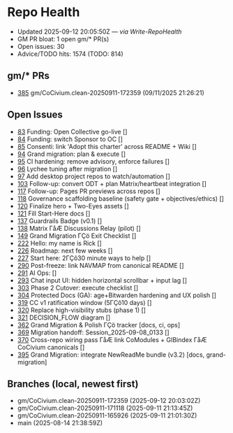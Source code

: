 # Repo Health

- Updated 2025-09-12 20:05:50Z — _via Write-RepoHealth_
- GM PR bloat: 1 open gm/* PR(s)
- Open issues: 30
- Advice/TODO hits: 1574 (TODO: 814)

## gm/* PRs
- [385](https://github.com/rickballard/CoCivium/pull/385) gm/CoCivium.clean-20250911-172359 (09/11/2025 21:26:21)

## Open Issues
- [83](https://github.com/rickballard/CoCivium/issues/83) Funding: Open Collective go-live []
- [84](https://github.com/rickballard/CoCivium/issues/84) Funding: switch Sponsor to OC []
- [85](https://github.com/rickballard/CoCivium/issues/85) Consenti: link 'Adopt this charter' across README + Wiki []
- [94](https://github.com/rickballard/CoCivium/issues/94) Grand migration: plan & execute []
- [95](https://github.com/rickballard/CoCivium/issues/95) CI hardening: remove advisory, enforce failures []
- [96](https://github.com/rickballard/CoCivium/issues/96) Lychee tuning after migration []
- [97](https://github.com/rickballard/CoCivium/issues/97) Add desktop project repos to watch/automation []
- [103](https://github.com/rickballard/CoCivium/issues/103) Follow-up: convert ODT + plan Matrix/heartbeat integration []
- [117](https://github.com/rickballard/CoCivium/issues/117) Follow-up: Pages PR previews across repos []
- [118](https://github.com/rickballard/CoCivium/issues/118) Governance scaffolding baseline (safety gate + objectives/ethics) []
- [120](https://github.com/rickballard/CoCivium/issues/120) Finalize hero + Two-Eyes assets []
- [121](https://github.com/rickballard/CoCivium/issues/121) Fill Start-Here docs []
- [137](https://github.com/rickballard/CoCivium/issues/137) Guardrails Badge (v0.1) []
- [138](https://github.com/rickballard/CoCivium/issues/138) Matrix ΓåÆ Discussions Relay (pilot) []
- [149](https://github.com/rickballard/CoCivium/issues/149) Grand Migration ΓÇö Exit Checklist []
- [222](https://github.com/rickballard/CoCivium/issues/222) Hello: my name is Rick []
- [226](https://github.com/rickballard/CoCivium/issues/226) Roadmap: next few weeks []
- [227](https://github.com/rickballard/CoCivium/issues/227) Start here: 2ΓÇô30 minute ways to help []
- [290](https://github.com/rickballard/CoCivium/issues/290) Post-freeze: link NAVMAP from canonical README []
- [291](https://github.com/rickballard/CoCivium/issues/291) AI Ops: <short title> []
- [293](https://github.com/rickballard/CoCivium/issues/293) Chat input UI: hidden horizontal scrollbar + input lag []
- [303](https://github.com/rickballard/CoCivium/issues/303) Phase 2 Cutover: execute checklist []
- [304](https://github.com/rickballard/CoCivium/issues/304) Protected Docs (GA): age+Bitwarden hardening and UX polish []
- [319](https://github.com/rickballard/CoCivium/issues/319) CC v1 ratification window (5ΓÇô10 days) []
- [320](https://github.com/rickballard/CoCivium/issues/320) Replace high-visibility stubs (phase 1) []
- [321](https://github.com/rickballard/CoCivium/issues/321) DECISION_FLOW diagram []
- [362](https://github.com/rickballard/CoCivium/issues/362) Grand Migration & Polish ΓÇö tracker [docs, ci, ops]
- [369](https://github.com/rickballard/CoCivium/issues/369) Migration handoff: Session_2025-09-08_0133 []
- [370](https://github.com/rickballard/CoCivium/issues/370) Cross-repo wiring pass ΓåÆ link CoModules + GIBindex ΓåÆ CoCivium canonicals []
- [395](https://github.com/rickballard/CoCivium/issues/395) Grand Migration: integrate NewReadMe bundle (v3.2) [docs, grand-migration]

## Branches (local, newest first)
- gm/CoCivium.clean-20250911-172359 (2025-09-12 20:03:02Z)
- gm/CoCivium.clean-20250911-171118 (2025-09-11 21:13:45Z)
- gm/CoCivium.clean-20250911-165926 (2025-09-11 21:01:30Z)
- main (2025-08-14 21:38:59Z)

